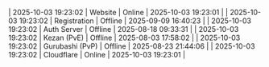 | 2025-10-03 19:23:02 | Website | Online | 2025-10-03 19:23:01 |
| 2025-10-03 19:23:02 | Registration | Offline | 2025-09-09 16:40:23 |
| 2025-10-03 19:23:02 | Auth Server | Offline | 2025-08-18 09:33:31 |
| 2025-10-03 19:23:02 | Kezan (PvE) | Offline | 2025-08-03 17:58:02 |
| 2025-10-03 19:23:02 | Gurubashi (PvP) | Offline | 2025-08-23 21:44:06 |
| 2025-10-03 19:23:02 | Cloudflare | Online | 2025-10-03 19:23:01 |

